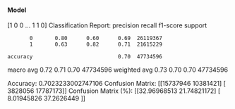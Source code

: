 #### Model
[1 0 0 ... 1 1 0]
Classification Report:
              precision    recall  f1-score   support

           0       0.80      0.60      0.69  26119367
           1       0.63      0.82      0.71  21615229

    accuracy                           0.70  47734596
   macro avg       0.72      0.71      0.70  47734596
weighted avg       0.73      0.70      0.70  47734596

Accuracy: 0.7023233002747106
Confusion Matrix:
[[15737946 10381421]
 [ 3828056 17787173]]
Confusion Matrix (%):
[[32.96968513 21.74821172]
 [ 8.01945826 37.2626449 ]]
